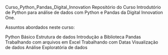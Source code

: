 Curso_Python_Pandas_Digital_Innovation
Repositório do Curso Introdutório de Python para análise de dados com Python e Pandas da Digital Innovation One.

Assuntos abordados neste curso:

Python Básico
Estrutura de dados
Introdução a Biblioteca Pandas
Trabalhando com arquivos em Excel
Trabalhando com Datas
Visualização de dados
Análise Exploratória de dados
